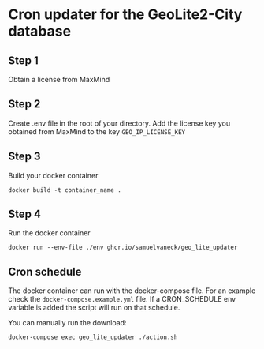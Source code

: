 # Cron updater for the GeoLite2-City database

## Step 1
Obtain a license from MaxMind

## Step 2
Create .env file in the root of your directory. Add the license key you obtained from MaxMind to the key `GEO_IP_LICENSE_KEY`

## Step 3
Build your docker container
```
docker build -t container_name .
```
## Step 4
Run the docker container
```
docker run --env-file ./env ghcr.io/samuelvaneck/geo_lite_updater
```

## Cron schedule
The docker container can run with the docker-compose file. For an example check the `docker-compose.example.yml` file. If a CRON_SCHEDULE env variable is added the script will run on that schedule.

You can manually run the download:
```
docker-compose exec geo_lite_updater ./action.sh
```
